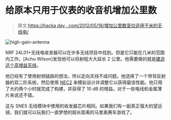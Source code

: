 # 给原本只用于仪表的收音机增加公里数

> 原文:[https://hacka day . com/2012/05/18/增加公里数至仅适用于米的无线电/](https://hackaday.com/2012/05/18/adding-kilometers-to-a-radio-meant-only-for-meters/)

![](../Images/b2c4fe717d758b136e90789b83720034.png "high-gain-antenna")

NRF 24L01+无线电收发器可以在许多无线项目中找到。但是它只能在几米的范围内工作。[Achu Wilson]发现他可以将射程大大延长 2 公里。他需要做的就是[建造这个高增益天线](http://blog.achuwilson.in/2012/05/long-range-rf-link-using-nrf24l01-rf.html)。

他已经有了使用射频链路的想法，所以定向天线不成问题。他选择了一个带背反射器的双二阶系统，然后使用 [NEC2](http://en.wikipedia.org/wiki/Numerical_Electromagnetics_Code) 来模拟设计并调整它以获得最佳性能。他只用了大约两个小时就完成了构建，并获得了 10 dB 的增益。对于一些电线和金属薄片来说还不错。

这与 SNES 无线模块中使用的收发器芯片相同。如果我们有一副真正强大的望远镜，我们就可以玩我们一直梦想的超长距离的马里奥赛车游戏了。